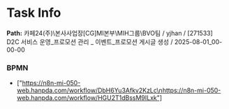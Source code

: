 # Task Info

**Path:** 카페24(주)\본사사업장\[CG]MI본부\MIH그룹\BVO팀 / yjhan / [271533] D2C 서비스 운영_프로모션 관리 _ 이벤트_프로모션 게시글 생성 / 2025-08-01_00-00-00

### BPMN
- ["https://n8n-mi-050-web.hanpda.com/workflow/DbH6Yu3Afkv2KzLc\nhttps://n8n-mi-050-web.hanpda.com/workflow/HGU2T1dBssM9ILxk"]

